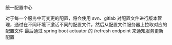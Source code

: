 
统一配置中心

对于每一个服务中可变更的配置，将会使用 svn、gitlab 对配置文件进行版本管理，通过在不同环境下激活不同的配置文件，然后从配置文件服务器上拉取对应的配置文件
最后通过 spring boot actuator 的 /refresh endpoint 来通知服务更新配置
